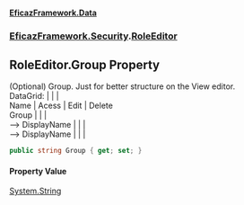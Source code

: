 #### [EficazFramework.Data](EficazFrameworkData.md 'EficazFramework Data')
### [EficazFramework.Security](EficazFrameworkData.md#EficazFramework.Security 'EficazFramework.Security').[RoleEditor](EficazFramework.Security/RoleEditor.md 'EficazFramework.Security.RoleEditor')

## RoleEditor.Group Property

(Optional) Group. Just for better structure on the View editor.  
DataGrid:           |            |           |  
Name                |   Acess    |   Edit    |   Delete  
Group               |            |           |  
--> DisplayName     |            |           |  
--> DisplayName     |            |           |

```csharp
public string Group { get; set; }
```

#### Property Value
[System.String](https://docs.microsoft.com/en-us/dotnet/api/System.String 'System.String')